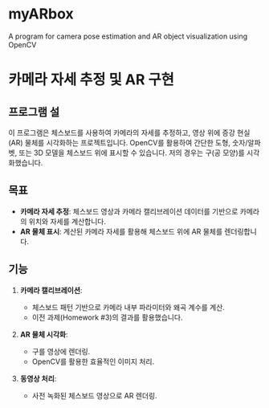 # myARbox
A program for camera pose estimation and AR object visualization using OpenCV


# 카메라 자세 추정 및 AR 구현

## 프로그램 설
이 프로그램은 체스보드를 사용하여 카메라의 자세를 추정하고, 영상 위에 증강 현실(AR) 물체를 시각화하는 프로젝트입니다. OpenCV를 활용하여 간단한 도형, 숫자/알파벳, 또는 3D 모델을 체스보드 위에 표시할 수 있습니다. 저의 경우는 구(공 모양)를 시각화했습니다. 

## 목표
- **카메라 자세 추정**: 체스보드 영상과 카메라 캘리브레이션 데이터를 기반으로 카메라의 위치와 자세를 계산합니다.
- **AR 물체 표시**: 계산된 카메라 자세를 활용해 체스보드 위에 AR 물체를 렌더링합니다.

## 기능
1. **카메라 캘리브레이션**:
   - 체스보드 패턴 기반으로 카메라 내부 파라미터와 왜곡 계수를 계산.
   - 이전 과제(Homework #3)의 결과를 활용했습니다. 

2. **AR 물체 시각화**:
   - 구를 영상에 렌더링.
   - OpenCV를 활용한 효율적인 이미지 처리.

3. **동영상 처리**:
   - 사전 녹화된 체스보드 영상으로 AR 렌더링.





